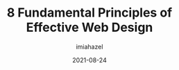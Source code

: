---
author: imiahazel
date: 2021-08-24
permalink: false
publisher: thepracticaldev
tags:
  - principles
target_url: https://dev.to/imiahazel/8-fundamental-principles-of-effective-web-design-196l
title: 8 Fundamental Principles of Effective Web Design
---